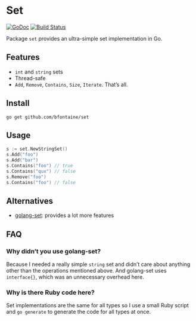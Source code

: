 # Set

[![GoDoc](https://godoc.org/github.com/bfontaine/set?status.svg)](https://godoc.org/github.com/bfontaine/set)
[![Build Status](https://travis-ci.org/bfontaine/set.svg?branch=master)](https://travis-ci.org/bfontaine/set)

Package `set` provides an ultra-simple set implementation in Go.

## Features

* `int` and `string` sets
* Thread-safe
* `Add`, `Remove`, `Contains`, `Size`, `Iterate`. That’s all.

## Install

    go get github.com/bfontaine/set

## Usage

```go
s := set.NewStringSet()
s.Add("foo")
s.Add("bar")
s.Contains("foo") // true
s.Contains("qux") // false
s.Remove("foo")
s.Contains("foo") // false
```

## Alternatives

* [golang-set](https://github.com/deckarep/golang-set): provides a lot more
  features

## FAQ

### Why didn’t you use golang-set?

Because I needed a really simple `string` set and didn’t care about anything
other than the operations mentioned above. And golang-set uses `interface{}`,
which was an unnecessary overhead here.

### Why is there Ruby code here?

Set implementations are the same for all types so I use a small Ruby script and
`go generate` to generate the code for all types at once.
